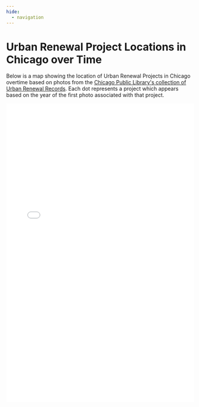 ```yaml
---
hide:
  - navigation 
---
```


# Urban Renewal Project Locations in Chicago over Time

Below is a map showing the location of Urban Renewal Projects in Chicago overtime based on photos from the [Chicago Public Library's collection of Urban Renewal Records](https://www.chipublib.org/chicago-department-of-urban-renewal-records-photographic-negatives-digital-collection/). Each dot represents a project which appears based on the year of the first photo associated with that project. 

<iframe src="/urban/urban_renewal_projects.html" width="100%" height="800" style="border:none;"></iframe>
